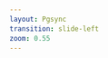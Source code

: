 ```yaml
---
layout: Pgsync
transition: slide-left
zoom: 0.55
---
```


<template v-slot:header>

# How `pgsync` functions

* `pgsync` is a _live running service_, i.e., its required for it to keep running
for the real-time synchronization

* `pgsync` is written in `python`

* `pgsync` process is two fold
  * `bootstrap`_ping_
  * `pgsync`_ing_

</template>

<template v-slot:left>

## What is bootstraping?

`bootstraping` is the process of making sure the `schema` defined is as per `database` table design

### How `pgsync` bootstraps?

* in order to `pgsync` to bootstrap it requires a `configuration` called `schema`

* this `schema` is defined in `JSON` format

* the structure of schema is generic which allows de-normalizing `relational-records`
into `denormalized-value`

* `pgsync` leverages `tree` datastructure for handling this normalization to denormalization

![pgsync-node](../../assets/pgsync/tree.jpg)

</template>

<template v-slot:right>

## What is syncing?

`sync`_ing_ is the actual BAU behind `pgsync` to get `real-time` updates from `postgres` => `elastic` / `opensearch` 

### How `sync` from postgres happens

* `pgsync` leverages all native functionalities of `postgres` to keep them records in _sync_, they are:

  1. Write-Ahead-Log (`WAL`) -> **required** setting in `postgres`
    a. `replication-slot`
  2. triggers
  3. async notification channel

#### WAL

`postgres` inherently promises being _fault tolerant_ + _failure tolerant_, meaning the data is
both `consistent` and `reliable`, to achieve the same `postgres`'s uses WAL
which is a `log-file` that has depth configuration

#### Trigger

`trigger` is an native event-driven callback that is invoked from `postgres` on specific 
event occuring like `CREATE` / `UPDATE` / `DELETE` etc.,


#### Async notification channel

`channel` is a _tunnel_ which postgres uses to push information to the client
asynchronously without blocking I/O and buffering the events out

</template>

